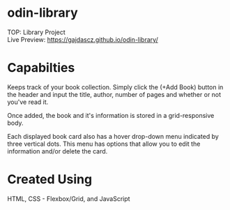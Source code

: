 # odin-library
TOP: Library Project <br/>
Live Preview: https://gajdascz.github.io/odin-library/

# Capabilties
Keeps track of your book collection. Simply click the (+Add Book) button in the header
and input the title, author, number of pages and whether or not you've read it. <br/>

Once added, the book and it's information is stored in a grid-responsive body. <br/>

Each displayed book card also has a hover drop-down menu indicated by three vertical dots.
This menu has options that allow you to edit the information and/or delete the card.

# Created Using
HTML, CSS - Flexbox/Grid, and JavaScript

